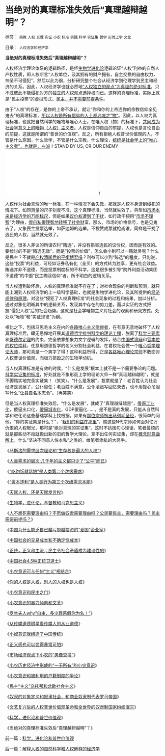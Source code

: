# 当绝对的真理标准失效后“真理越辩越明”？

标签： `宗教` `人权` `真理` `实证` `小农` `标准` `实践` `科学` `实证集` `哲学` `形而上学` `文化` 

目录： `人权法学和经济学`

**当绝对的真理标准失效后“真理越辩越明”？**

人权经济学理论体系的逻辑路径，是经[生物学进化论](../../../2009/2/18/进化论的科学性；回应马恩基督教的质难.md)逻辑论证“人权”利益的自然人产权性质，即人权断言“人权单位，及其拥有的财产拥有，自主交换的自由权力，神圣不可侵犯”，然后以此为纲，分析研究整个社会从经济学到伦理学到民主和经济的关系。因此，人权经济学也就必然地[“人权独立的观点”为真理的绝对标准](../../../2009/7/4/绝对的真理存在吗？历史实证集如何认定.md)，只不过彼此不能侵犯对方的独立的人权观点选择权而已。这样的真理标准，实际上就是“民主投票”的虚拟形式。[民主，并不需要前提条件](../../../2009/11/10/米尔顿弗里德曼和马克思观点相同的错误.md)。

由于“人权”的存在，是你的上帝不承认，就让“你和你的上帝连你的宗教信仰全见鬼去”的真理标准，[所以人权是所有信仰的人士都必唯之“物”](../../../2009/6/17/人权是任何信仰须共同表述的价值观.md)。因此，以人权为真理标准，也就把自然科学的唯物与唯心人士，在唯人权（物）的标准下，[共同成为社会学意义上的唯物（人权）主义者](http://blog.sina.com.cn/s/blog_5563a64d0100f8ud.html)。人权是信仰自由的前提，人权也是言论自由的前提，这就是所谓的“普世的价值观”。反之，所有拒绝人权普世价值观的人，不管是什么原因，什么哲学，不管是什么宗教，什么理论，[统统是社会学上的“唯心主义者”，也就是，左派](../../../2009/9/22/左右派的极之前卫与保守.md)！STAND
BY US, OR OUR ENEMY![没有中派](../../../2009/9/23/战场上没有大声疾呼的中间派.md)！

人权作为社会真理的唯一标准，在一种情况下会失效，那就是人权本身遭到侵犯的情况下。如同测量的尺子刻度不准，这个真理标准，当然就失效了。典型如[市场本来是经济学的万能标尺](../../../2009/4/26/市场信号是万能的，通货紧缩不可怕.md)，但是如果[议价权遭到了干扰](../../../2009/9/9/人权是科斯交易成本理论的前提即议价权.md)，如行政干预用“[市场不理智](../../../2009/4/6/“市场不理性”道德借口操纵利益剥夺和财富转移.md)”为理由，[很自私很理智地转移了社会财](../../../2009/4/7/市场规范，市场干预和财富转移.md)富，那么，市场的价格信号，也是见鬼去了。又象民主投票选举，如萨达姆的选举，不投赞成票就枪毙谁，同样是干扰了选民的人权，当然就无效了。

反之，很多人非议的所谓农村“贿选”，并没有损害选民的议价权，因而是有效的。要检讨的不是“贿选无效”，而是“投票的价值”，怎么会小到可以一贿就灵呢？什么是民主？不就是[产权清晰后的平衡博羿吗](../../../2009/10/27/讨论集：什么是democracy？什么不是？.md)？利益可以小到“贿选”的程度，只能说，这些“投票”的利益，可经如证券私有化（全买）的方式转为独享，更有社会效益。贿选并非不道德，而是投票制度标的不科学，这是很多被引导“院外利益活动集团不道德”的中国“民主糊涂信仰”者，所不明白的逻辑关系。

当人权遭到破坏后，人权的真理标准就不存在了；对社会现象的判断和预测，就只能上溯到人权经济学的上一级科学基础，也就是生物学进化论，及其所提供的[经济规律和原理](../../../2009/9/9/经济学，政治中的经济学和“政治经济学”.md)，对这些“侵犯了人权真理标准”的社会现象的过程和结果，加以分析。通过对象化明晰其中的逻辑关系，发现其中存在的剪刀差，而以实证的方式把握“侵犯人权”后的社会趋势。这就是社会学唯物主义对社会的观察和研究方式，处处以“唯物”和“实证规律”为纲。

相比之下，包括马恩毛主义在内的[各路唯心主义信仰者](../../../2009/5/9/人性本私！马列信仰和唯心主义的关系.md)，在有意无意地破坏了人权真理标准后，肆无忌惮地开展其[道德哲学批判科学的理论工程](../../../2009/7/3/哲学有道德审查科学的特权吗？.md)，脱离了[科学三要素](../../../2009/6/5/构成科学完备性的基础断言就是三要素.md)和[哥德尔定理](../../../2009/6/6/哥德尔悖论定理，唯心哲学的恶梦.md)的约束，完全依靠想象力文字逻辑的发挥，结合[中国式诡辩](../../../2008/8/31/“大学无书”，远离中国式诡辩！.md)和[官本位的权位崇拜](../../../2008/10/10/中国式诡辩：官本位文化之权位崇拜心魔.md)，任意用道德哲学的名义分割社会利益，在君权社会做一个[唯心哲学理论大师](../../../2009/3/28/大学无书：难道诡辩忽悠是传统政治经济学的理论支柱.md)，那可真是一个爽字了得！这种利益所得，正是[各路唯心理论宗师](../../../2009/7/27/离不开哲学理论的文化离不开权威的N代宗师.md)不敢面对人权普世价值观，而极力损毁之的生物学动机。

当人权真理标准是有效的时侯，“什么是发展”根本上就不是一个需要争论的问题。[科学实证集的标准](../../../2009/6/18/科学是实证集；为什么诺贝尔不喜欢中国传统文化.md)，好处就是不象形而上学的理论大师一样“真理越辩越明”，就是不脚踏实地完善实证集！（笑笑）。“什么是发展”，投票就是了！老百姓认为社会经济是发展了，公仆留任；老百姓不满意，公仆滚蛋写回忆录去，也不用提心吊胆写什么“[让县自名本志令](../../../2009/10/24/《让县自明本志令》边界成本和死亡循环.md)”。（再笑笑）

但是当人权真理标准失效后，“什么是发展”，就成了“真理越辩越黑”，[傻逼工业化](../../../2009/8/2/工业化一定创造价值吗.md)，傻逼出口化，[傻逼城市化](../../../2009/10/28/计划经济的城市化只会适得其反.md)，GDP傻逼化……，是不是真的发展，只能从自然科学和进化论这些基础学科上找根据。如果有[那位宗师掏出马列毛圣经](../../../2009/7/27/理论哲学的N代宗师如何面对科学的实证集.md)，很简单的问他，“你的实证集是什么？”，“[我们的利益在那里](http://blog.sina.com.cn/s/blog_5563a64d0100dfvx.html)”，瞧这些N代宗师如何面对亿万仇恨的人权眼光，那可是“绝对真理的实证集”。这时不妨掏句心理话，笔者最烦的就是那些动不动就搬出新的旧的哲学大理论，拿不出任何实证集，却在[概念形意曲解上](../../../2009/5/12/汉语缺乏简明精确定义能力易被恶意曲解.md)，什么“坚决不同意人性本私”之类的，给笔者添乱的大高手。

《[马斯洛的需求层次理论和“生存权是最大的人权”](../../../2009/11/8/马斯洛的需求层次理论和“生存权是最大的人权”.md)》

《[人类需求的层次:几千年的主义都只少了“公平”而已](../../../2009/11/8/人类第二个次级需求是“公平”.md)》

《[“吃饱饭就骂娘”是人类第二个次级需求](../../../2009/11/8/“吃饱饭就骂娘”是人类第二个次级需求.md)》

《[“资本逐利”是人类行为第三个次级需求本能](../../../2009/11/9/“资本逐利”是人类行为第三个次级需求本能.md)》

《[天赋人权，还是天赋发言权](../../../2009/11/9/天赋人权，还是天赋发言权.md)》

《[生物学，进化论，基督教和马克思主义](../../../2009/11/9/生物学，进化论，基督教和马克思主义.md)》

《[人不想死需要理由吗？不愿做奴隶需要理由吗？公民要民主，需要理由吗？民主需要前提吗？](../../../2009/11/10/米尔顿弗里德曼和马克思观点相同的错误.md)》

《[中国为什么缺乏自已越亏损越投资的“爱国”企业家](../../../2009/11/10/中国为什么缺乏自已越亏损越投资的“爱国”企业家.md)》

《[中国社会的交易成本和不确定性成本](../../../2009/11/10/中国社会的交易成本和不确定性成本.md)》

《[正统，正义和主流；民主令社会矛盾成为建设性的](../../../2009/11/11/正统，正义和主流，矛盾和冲突.md)》

《[中国社会4.5种正统卫道士](../../../2009/11/11/中国社会4.5种正统卫道士.md)》

《[小农意识可与任何“主义”相结合](../../../2009/11/11/小农意识可与任何“主义”相结合.md)》

《[你的人权是人权，别人的人权也是人权](../../../2009/11/12/别人的人权也是人权.md)》

《[小农意识和民主之门](../../../2009/11/12/小农意识和民主之门.md)》

《[小农意识的暴力倾向和文革](../../../2009/11/12/小农意识的暴力倾向和文革.md)》

《[罗兰夫人why“自由，多少罪恶假你为名！”](http://blog.sina.com.cn/s/blog_5563a64d0100fpl2.html)》

《[从传媒道德明星看传媒人的从业道德](http://blog.sina.com.cn/s/blog_5563a64d0100fq0d.html)》

《[小奴意识就缔造了中国传统](../../../2009/11/14/小奴意识缔造了中国传统文化.md)》

《[正义感也可以变得非常可怕](../../../2009/11/14/正义感也可以变得非常可怕.md)》

《[市场经济观点下小农的“愚蠢交换”](../../../2009/11/14/市场经济观点下小农的“愚蠢交换”.md)》

《[小农历史经济中形成的“一无所有”的小农意识](../../../2009/11/14/小农历史经济中形成的“一无所有”的小农意识.md)》

《[小农意识和被利用的户籍制度的争论](../../../2009/11/15/小农意识和被利用的户籍制度的争论.md)》

《[民主“主义”乌托邦和北欧社会主义](../../../2009/11/15/民主“主义”乌托邦和北欧社会主义.md)》

《[奴隶的对象定义和奴隶社会，和商业奴隶制代表罗马帝国](../../../2009/11/16/奴隶制社会和古罗马.md)》

《[文艺复兴后的人权普世价值观革命和全世界的奴隶制国家纷纷泯灭](http://blog.sina.com.cn/s/blog_5563a64d0100fr7q.html)》

《[科学，进化论和普世价值观](../../../2009/11/16/科学，进化论和普世价值观.md)》

《当绝对的真理标准失效后“真理越辩越明”？》



前一篇：[科学，进化论和普世价值观](../../../2009/11/16/科学，进化论和普世价值观.md)

后一篇：[解释人权的自然科学和人权解释的经济学](../../../2009/11/16/解释人权的自然科学和人权解释的经济学.md)